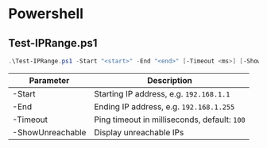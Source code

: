 # Powershell

## Test-IPRange.ps1

```powershell
.\Test-IPRange.ps1 -Start "<start>" -End "<end>" [-Timeout <ms>] [-ShowUnreachable]
```
| Parameter | Description |
| --------- | ----------- |
| -Start | Starting IP address, e.g. `192.168.1.1` |
| -End | Ending IP address, e.g. `192.168.1.255` |
| -Timeout | Ping timeout in milliseconds, default: `100` |
| -ShowUnreachable | Display unreachable IPs |
